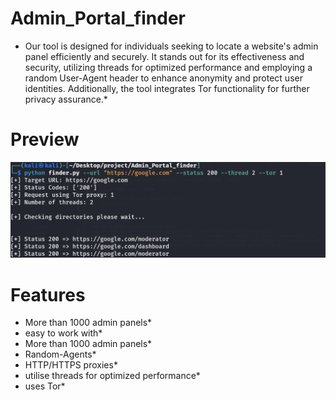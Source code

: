 # Admin_Portal_finder

* Our tool is designed for individuals seeking to locate a website's admin panel efficiently and securely. It stands out for its effectiveness and security, utilizing threads for optimized performance and employing a random User-Agent header to enhance anonymity and protect user identities. Additionally, the tool integrates Tor functionality for further privacy assurance.*

# Preview

![Alt Text](images/image1.PNG)

# Features

* More than 1000 admin panels*
* easy to work with*
* More than 1000 admin panels*
* Random-Agents*
* HTTP/HTTPS proxies*
* utilise threads for optimized performance*
* uses Tor*
